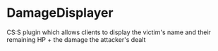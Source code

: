 # DamageDisplayer
CS:S plugin which allows clients to display the victim's name and their remaining HP + the damage the attacker's dealt
